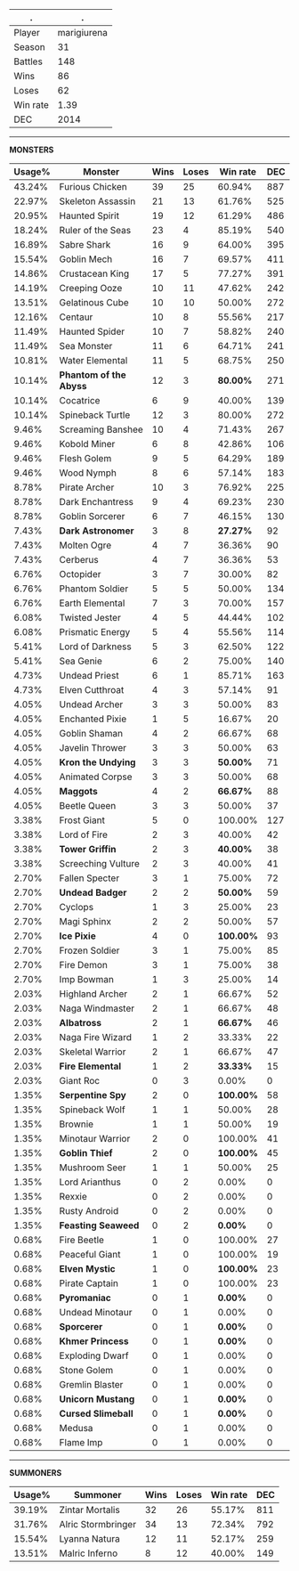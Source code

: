 .|.
|-|-
Player|marigiurena
Season|31
Battles|148
Wins|86
Loses|62
Win rate|1.39
DEC|2014

---
**MONSTERS**

Usage%|Monster|Wins|Loses|Win rate|DEC|
-|-|-|-|-|-|
43.24%|Furious Chicken|39|25|60.94%|887|
22.97%|Skeleton Assassin|21|13|61.76%|525|
20.95%|Haunted Spirit|19|12|61.29%|486|
18.24%|Ruler of the Seas|23|4|85.19%|540|
16.89%|Sabre Shark|16|9|64.00%|395|
15.54%|Goblin Mech|16|7|69.57%|411|
14.86%|Crustacean King|17|5|77.27%|391|
14.19%|Creeping Ooze|10|11|47.62%|242|
13.51%|Gelatinous Cube|10|10|50.00%|272|
12.16%|Centaur|10|8|55.56%|217|
11.49%|Haunted Spider|10|7|58.82%|240|
11.49%|Sea Monster|11|6|64.71%|241|
10.81%|Water Elemental|11|5|68.75%|250|
10.14%|**Phantom of the Abyss**|12|3|**80.00%**|271|
10.14%|Cocatrice|6|9|40.00%|139|
10.14%|Spineback Turtle|12|3|80.00%|272|
9.46%|Screaming Banshee|10|4|71.43%|267|
9.46%|Kobold Miner|6|8|42.86%|106|
9.46%|Flesh Golem|9|5|64.29%|189|
9.46%|Wood Nymph|8|6|57.14%|183|
8.78%|Pirate Archer|10|3|76.92%|225|
8.78%|Dark Enchantress|9|4|69.23%|230|
8.78%|Goblin Sorcerer|6|7|46.15%|130|
7.43%|**Dark Astronomer**|3|8|**27.27%**|92|
7.43%|Molten Ogre|4|7|36.36%|90|
7.43%|Cerberus|4|7|36.36%|53|
6.76%|Octopider|3|7|30.00%|82|
6.76%|Phantom Soldier|5|5|50.00%|134|
6.76%|Earth Elemental|7|3|70.00%|157|
6.08%|Twisted Jester|4|5|44.44%|102|
6.08%|Prismatic Energy|5|4|55.56%|114|
5.41%|Lord of Darkness|5|3|62.50%|122|
5.41%|Sea Genie|6|2|75.00%|140|
4.73%|Undead Priest|6|1|85.71%|163|
4.73%|Elven Cutthroat|4|3|57.14%|91|
4.05%|Undead Archer|3|3|50.00%|83|
4.05%|Enchanted Pixie|1|5|16.67%|20|
4.05%|Goblin Shaman|4|2|66.67%|68|
4.05%|Javelin Thrower|3|3|50.00%|63|
4.05%|**Kron the Undying**|3|3|**50.00%**|71|
4.05%|Animated Corpse|3|3|50.00%|68|
4.05%|**Maggots**|4|2|**66.67%**|88|
4.05%|Beetle Queen|3|3|50.00%|37|
3.38%|Frost Giant|5|0|100.00%|127|
3.38%|Lord of Fire|2|3|40.00%|42|
3.38%|**Tower Griffin**|2|3|**40.00%**|38|
3.38%|Screeching Vulture|2|3|40.00%|41|
2.70%|Fallen Specter|3|1|75.00%|72|
2.70%|**Undead Badger**|2|2|**50.00%**|59|
2.70%|Cyclops|1|3|25.00%|23|
2.70%|Magi Sphinx|2|2|50.00%|57|
2.70%|**Ice Pixie**|4|0|**100.00%**|93|
2.70%|Frozen Soldier|3|1|75.00%|85|
2.70%|Fire Demon|3|1|75.00%|38|
2.70%|Imp Bowman|1|3|25.00%|14|
2.03%|Highland Archer|2|1|66.67%|52|
2.03%|Naga Windmaster|2|1|66.67%|48|
2.03%|**Albatross**|2|1|**66.67%**|46|
2.03%|Naga Fire Wizard|1|2|33.33%|22|
2.03%|Skeletal Warrior|2|1|66.67%|47|
2.03%|**Fire Elemental**|1|2|**33.33%**|15|
2.03%|Giant Roc|0|3|0.00%|0|
1.35%|**Serpentine Spy**|2|0|**100.00%**|58|
1.35%|Spineback Wolf|1|1|50.00%|28|
1.35%|Brownie|1|1|50.00%|19|
1.35%|Minotaur Warrior|2|0|100.00%|41|
1.35%|**Goblin Thief**|2|0|**100.00%**|45|
1.35%|Mushroom Seer|1|1|50.00%|25|
1.35%|Lord Arianthus|0|2|0.00%|0|
1.35%|Rexxie|0|2|0.00%|0|
1.35%|Rusty Android|0|2|0.00%|0|
1.35%|**Feasting Seaweed**|0|2|**0.00%**|0|
0.68%|Fire Beetle|1|0|100.00%|27|
0.68%|Peaceful Giant|1|0|100.00%|19|
0.68%|**Elven Mystic**|1|0|**100.00%**|23|
0.68%|Pirate Captain|1|0|100.00%|23|
0.68%|**Pyromaniac**|0|1|**0.00%**|0|
0.68%|Undead Minotaur|0|1|0.00%|0|
0.68%|**Sporcerer**|0|1|**0.00%**|0|
0.68%|**Khmer Princess**|0|1|**0.00%**|0|
0.68%|Exploding Dwarf|0|1|0.00%|0|
0.68%|Stone Golem|0|1|0.00%|0|
0.68%|Gremlin Blaster|0|1|0.00%|0|
0.68%|**Unicorn Mustang**|0|1|**0.00%**|0|
0.68%|**Cursed Slimeball**|0|1|**0.00%**|0|
0.68%|Medusa|0|1|0.00%|0|
0.68%|Flame Imp|0|1|0.00%|0|

---
**SUMMONERS**

Usage%|Summoner|Wins|Loses|Win rate|DEC|
-|-|-|-|-|-|
39.19%|Zintar Mortalis|32|26|55.17%|811|
31.76%|Alric Stormbringer|34|13|72.34%|792|
15.54%|Lyanna Natura|12|11|52.17%|259|
13.51%|Malric Inferno|8|12|40.00%|149|
